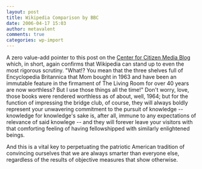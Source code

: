 ```yaml
---
layout: post
title: Wikipedia Comparison by BBC
date: 2006-04-17 15:03
author: metavalent
comments: true
categories: wp-import
---
```

A zero value-add pointer to this post on the <a href="https://citmedia.org/blog/2006/04/14/wikipedia-comparison-by-bbc/">Center for Citizen Media Blog</a> which, in short, again confirms that Wikipedia can stand up to even the most rigorous scrutiny.  "What!?  You mean that the three shelves full of Encyclopedia Britannica that Mom bought in 1963 and have been an immutable feature in the firmament of The Living Room for over 40 years are now worthless?  But I use those things all the time!"  Don't worry, love, those books were rendered worthless as of about, well, 1964; but for the function of impressing the bridge club, of course, they will always boldly represent your unwavering commitment to the pursuit of knowledge -- knowledge for knowledge's sake is, after all, immune to any expectations of relevance of said knowlege -- and they will forever leave your visitors with that comforting feeling of having fellowshipped with similarly enlightened beings.

And this is a vital key to perpetuating the patriotic American tradition of convincing ourselves that we are always smarter than everyone else, regardless of the results of objective measures that show otherwise.

